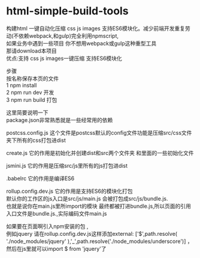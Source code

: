 # html-simple-build-tools
构建html 一键自动化压缩 css js images 支持ES6模块化。减少前端开发重复劳动(不依赖webpack,和gulp)完全利用npmscript,<br>
如果业务中遇到一些项目 你不想用webpack或gulp这种重型工具<br>
那请download本项目<br>
优点:支持 css js images一键压缩 支持ES6模块化<br>



步骤<br>
按名称保存本页的文件<br>
1 npm install<br>
2 npm run dev 开发<br>
3 npm run build 打包<br>


这里简要说明一下<br>
package.json非常熟悉就是一些经常用的依赖<br>



postcss.config.js 这个文件是postcss默认的config文件功能是压缩src/css文件夹下所有的css打包进dist<br>

create.js 它的作用是初始化并创建dist和src两个文件夹 和里面的一些初始化文件<br>

jsmini.js 它的作用是压缩src/js里所有的js打包进dist<br>

.babelrc 它的作用是编译ES6<br>

rollup.config.dev.js 它的作用是支持ES6的模块化打包<br> 默认你的工作区的js入口是src/js/main.js 会被打包成src/js/bundle.js.<br>也就是说你在main.js里所import的模块 最终都被打进bundle.js,所以页面的引用入口文件是bundle.js.,实际编码文件main.js<br>

如果要在页面啊引入npm安装的包 ,<br>例如jquery 请在rollup.config.dev.js这样添加external: ['$',path.resolve( './node_modules/jquery' ),'_',path.resolve('./node_modules/underscore')] ，然后在js里就可以import $ from 'jquery'了 

